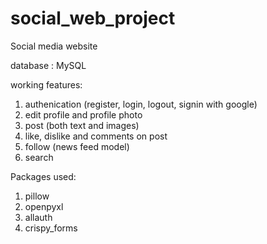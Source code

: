 # social_web_project
Social media website

database : MySQL

working features:
1. authenication (register, login, logout, signin with google)
2. edit profile and profile photo
3. post (both text and images)
4. like, dislike and comments on post
5. follow (news feed model)
6. search


Packages used:
1. pillow
2. openpyxl
3. allauth
4. crispy_forms
